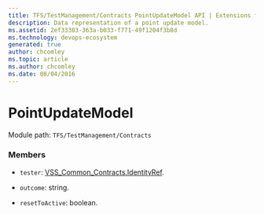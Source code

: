 ```yaml
---
title: TFS/TestManagement/Contracts PointUpdateModel API | Extensions for Azure DevOps Services
description: Data representation of a point update model.
ms.assetid: 2ef33303-363a-b033-f771-49f1204f3b8d
ms.technology: devops-ecosystem
generated: true
author: chcomley
ms.topic: article
ms.author: chcomley
ms.date: 08/04/2016
---
```


# PointUpdateModel

Module path: `TFS/TestManagement/Contracts`

### Members

- `tester`: [VSS_Common_Contracts.IdentityRef](../../../VSS/WebApi/Contracts/IdentityRef.md).

- `outcome`: string.

- `resetToActive`: boolean.
